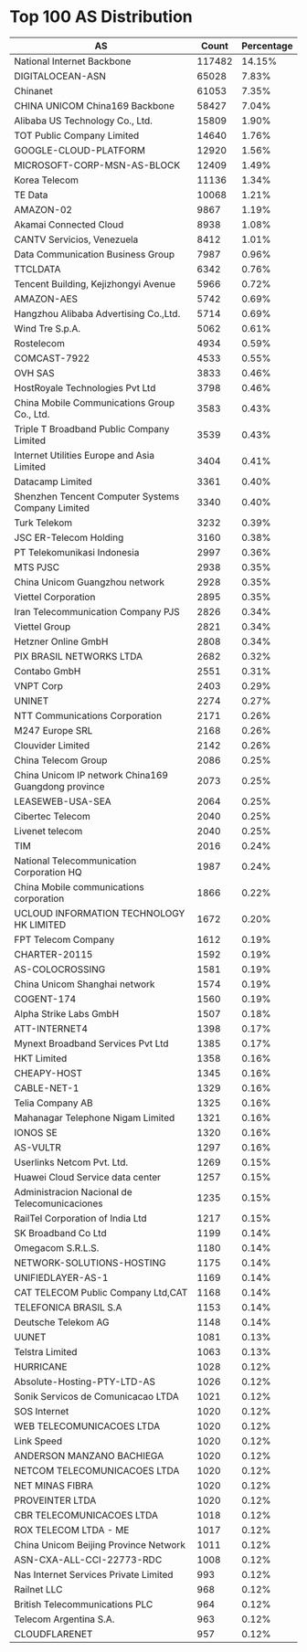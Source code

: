 # Top 100 AS Distribution
| AS | Count | Percentage |
|----|----|----|
| National Internet Backbone | 117482 | 14.15% |
| DIGITALOCEAN-ASN | 65028 | 7.83% |
| Chinanet | 61053 | 7.35% |
| CHINA UNICOM China169 Backbone | 58427 | 7.04% |
| Alibaba US Technology Co., Ltd. | 15809 | 1.90% |
| TOT Public Company Limited | 14640 | 1.76% |
| GOOGLE-CLOUD-PLATFORM | 12920 | 1.56% |
| MICROSOFT-CORP-MSN-AS-BLOCK | 12409 | 1.49% |
| Korea Telecom | 11136 | 1.34% |
| TE Data | 10068 | 1.21% |
| AMAZON-02 | 9867 | 1.19% |
| Akamai Connected Cloud | 8938 | 1.08% |
| CANTV Servicios, Venezuela | 8412 | 1.01% |
| Data Communication Business Group | 7987 | 0.96% |
| TTCLDATA | 6342 | 0.76% |
| Tencent Building, Kejizhongyi Avenue | 5966 | 0.72% |
| AMAZON-AES | 5742 | 0.69% |
| Hangzhou Alibaba Advertising Co.,Ltd. | 5714 | 0.69% |
| Wind Tre S.p.A. | 5062 | 0.61% |
| Rostelecom | 4934 | 0.59% |
| COMCAST-7922 | 4533 | 0.55% |
| OVH SAS | 3833 | 0.46% |
| HostRoyale Technologies Pvt Ltd | 3798 | 0.46% |
| China Mobile Communications Group Co., Ltd. | 3583 | 0.43% |
| Triple T Broadband Public Company Limited | 3539 | 0.43% |
| Internet Utilities Europe and Asia Limited | 3404 | 0.41% |
| Datacamp Limited | 3361 | 0.40% |
| Shenzhen Tencent Computer Systems Company Limited | 3340 | 0.40% |
| Turk Telekom | 3232 | 0.39% |
| JSC ER-Telecom Holding | 3160 | 0.38% |
| PT Telekomunikasi Indonesia | 2997 | 0.36% |
| MTS PJSC | 2938 | 0.35% |
| China Unicom Guangzhou network | 2928 | 0.35% |
| Viettel Corporation | 2895 | 0.35% |
| Iran Telecommunication Company PJS | 2826 | 0.34% |
| Viettel Group | 2821 | 0.34% |
| Hetzner Online GmbH | 2808 | 0.34% |
| PIX BRASIL NETWORKS LTDA | 2682 | 0.32% |
| Contabo GmbH | 2551 | 0.31% |
| VNPT Corp | 2403 | 0.29% |
| UNINET | 2274 | 0.27% |
| NTT Communications Corporation | 2171 | 0.26% |
| M247 Europe SRL | 2168 | 0.26% |
| Clouvider Limited | 2142 | 0.26% |
| China Telecom Group | 2086 | 0.25% |
| China Unicom IP network China169 Guangdong province | 2073 | 0.25% |
| LEASEWEB-USA-SEA | 2064 | 0.25% |
| Cibertec Telecom | 2040 | 0.25% |
| Livenet telecom | 2040 | 0.25% |
| TIM | 2016 | 0.24% |
| National Telecommunication Corporation HQ | 1987 | 0.24% |
| China Mobile communications corporation | 1866 | 0.22% |
| UCLOUD INFORMATION TECHNOLOGY HK LIMITED | 1672 | 0.20% |
| FPT Telecom Company | 1612 | 0.19% |
| CHARTER-20115 | 1592 | 0.19% |
| AS-COLOCROSSING | 1581 | 0.19% |
| China Unicom Shanghai network | 1574 | 0.19% |
| COGENT-174 | 1560 | 0.19% |
| Alpha Strike Labs GmbH | 1507 | 0.18% |
| ATT-INTERNET4 | 1398 | 0.17% |
| Mynext Broadband Services Pvt Ltd | 1385 | 0.17% |
| HKT Limited | 1358 | 0.16% |
| CHEAPY-HOST | 1345 | 0.16% |
| CABLE-NET-1 | 1329 | 0.16% |
| Telia Company AB | 1325 | 0.16% |
| Mahanagar Telephone Nigam Limited | 1321 | 0.16% |
| IONOS SE | 1320 | 0.16% |
| AS-VULTR | 1297 | 0.16% |
| Userlinks Netcom Pvt. Ltd. | 1269 | 0.15% |
| Huawei Cloud Service data center | 1257 | 0.15% |
| Administracion Nacional de Telecomunicaciones | 1235 | 0.15% |
| RailTel Corporation of India Ltd | 1217 | 0.15% |
| SK Broadband Co Ltd | 1199 | 0.14% |
| Omegacom S.R.L.S. | 1180 | 0.14% |
| NETWORK-SOLUTIONS-HOSTING | 1175 | 0.14% |
| UNIFIEDLAYER-AS-1 | 1169 | 0.14% |
| CAT TELECOM Public Company Ltd,CAT | 1168 | 0.14% |
| TELEFONICA BRASIL S.A | 1153 | 0.14% |
| Deutsche Telekom AG | 1148 | 0.14% |
| UUNET | 1081 | 0.13% |
| Telstra Limited | 1063 | 0.13% |
| HURRICANE | 1028 | 0.12% |
| Absolute-Hosting-PTY-LTD-AS | 1026 | 0.12% |
| Sonik Servicos de Comunicacao LTDA | 1021 | 0.12% |
| SOS Internet | 1020 | 0.12% |
| WEB TELECOMUNICACOES LTDA | 1020 | 0.12% |
| Link Speed | 1020 | 0.12% |
| ANDERSON MANZANO BACHIEGA | 1020 | 0.12% |
| NETCOM TELECOMUNICACOES LTDA | 1020 | 0.12% |
| NET MINAS FIBRA | 1020 | 0.12% |
| PROVEINTER LTDA | 1020 | 0.12% |
| CBR TELECOMUNICACOES LTDA | 1018 | 0.12% |
| ROX TELECOM LTDA - ME | 1017 | 0.12% |
| China Unicom Beijing Province Network | 1011 | 0.12% |
| ASN-CXA-ALL-CCI-22773-RDC | 1008 | 0.12% |
| Nas Internet Services Private Limited | 993 | 0.12% |
| Railnet LLC | 968 | 0.12% |
| British Telecommunications PLC | 964 | 0.12% |
| Telecom Argentina S.A. | 963 | 0.12% |
| CLOUDFLARENET | 957 | 0.12% |
